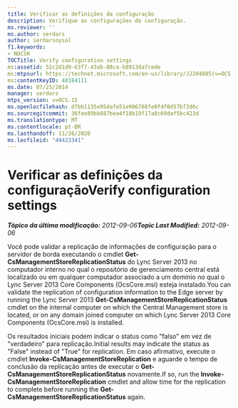 ```yaml
---
title: Verificar as definições da configuração
description: Verifique as configurações de configuração.
ms.reviewer: ''
ms.author: serdars
author: serdarsoysal
f1.keywords:
- NOCSH
TOCTitle: Verify configuration settings
ms:assetid: 51c2d1d9-63f7-43ab-88ca-b8913da7cede
ms:mtpsurl: https://technet.microsoft.com/en-us/library/JJ204885(v=OCS.15)
ms:contentKeyID: 48184111
ms.date: 07/23/2014
manager: serdars
mtps_version: v=OCS.15
ms.openlocfilehash: d7bb1135e95dafe51e906768fe0f4f0d57bf2d6c
ms.sourcegitcommit: 36fee89bb887bea4f18b19f17a8c69daf5bc423d
ms.translationtype: MT
ms.contentlocale: pt-BR
ms.lasthandoff: 11/26/2020
ms.locfileid: "49423341"
---
```

# <a name="verify-configuration-settings"></a><span data-ttu-id="93582-103">Verificar as definições da configuração</span><span class="sxs-lookup"><span data-stu-id="93582-103">Verify configuration settings</span></span>

<div data-xmlns="http://www.w3.org/1999/xhtml">

<div class="topic" data-xmlns="http://www.w3.org/1999/xhtml" data-msxsl="urn:schemas-microsoft-com:xslt" data-cs="https://msdn.microsoft.com/">

<div data-asp="https://msdn2.microsoft.com/asp">



</div>

<div id="mainSection">

<div id="mainBody"><span data-ttu-id="93582-104">

<span> </span></span><span class="sxs-lookup"><span data-stu-id="93582-104">

<span> </span></span></span>

<span data-ttu-id="93582-105">_**Tópico da última modificação:** 2012-09-06_</span><span class="sxs-lookup"><span data-stu-id="93582-105">_**Topic Last Modified:** 2012-09-06_</span></span>

<span data-ttu-id="93582-106">Você pode validar a replicação de informações de configuração para o servidor de borda executando o cmdlet **Get-CsManagementStoreReplicationStatus** do Lync Server 2013 no computador interno no qual o repositório de gerenciamento central está localizado ou em qualquer computador associado a um domínio no qual o Lync Server 2013 Core Components (OcsCore.msi) esteja instalado.</span><span class="sxs-lookup"><span data-stu-id="93582-106">You can validate the replication of configuration information to the Edge server by running the Lync Server 2013 **Get-CsManagementStoreReplicationStatus** cmdlet on the internal computer on which the Central Management store is located, or on any domain joined computer on which Lync Server 2013 Core Components (OcsCore.msi) is installed.</span></span>

<span data-ttu-id="93582-107">Os resultados iniciais podem indicar o status como "falso" em vez de "verdadeiro" para replicação.</span><span class="sxs-lookup"><span data-stu-id="93582-107">Initial results may indicate the status as "False" instead of "True" for replication.</span></span> <span data-ttu-id="93582-108">Em caso afirmativo, execute o cmdlet **Invoke-CsManagementStoreReplication** e aguarde o tempo de conclusão da replicação antes de executar o **Get-CsManagementStoreReplicationStatus** novamente.</span><span class="sxs-lookup"><span data-stu-id="93582-108">If so, run the **Invoke-CsManagementStoreReplication** cmdlet and allow time for the replication to complete before running the **Get-CsManagementStoreReplicationStatus** again.</span></span>

<span data-ttu-id="93582-109"></div>

<span> </span>

</div>

</div>

</span><span class="sxs-lookup"><span data-stu-id="93582-109"></div>

<span> </span>

</div>

</div>

</span></span></div>

